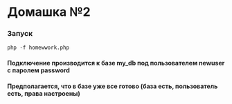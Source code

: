 # Домашка №2

### Запуск  
```php -f homewwork.php```


#### Подключение производится к базе my_db под пользователем newuser с паролем password
#### Предполагается, что в базе уже все готово (база есть, пользователь есть, права настроены)